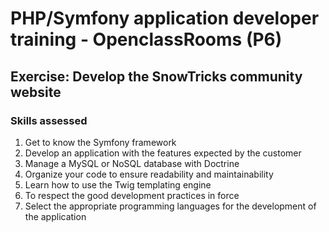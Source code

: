# PHP/Symfony application developer training - OpenclassRooms (P6)

## Exercise: Develop the SnowTricks community website

### Skills assessed
1. Get to know the Symfony framework 
2. Develop an application with the features expected by the customer 
3. Manage a MySQL or NoSQL database with Doctrine 
4. Organize your code to ensure readability and maintainability 
5. Learn how to use the Twig templating engine 
6. To respect the good development practices in force 
7. Select the appropriate programming languages for the development of the application 

